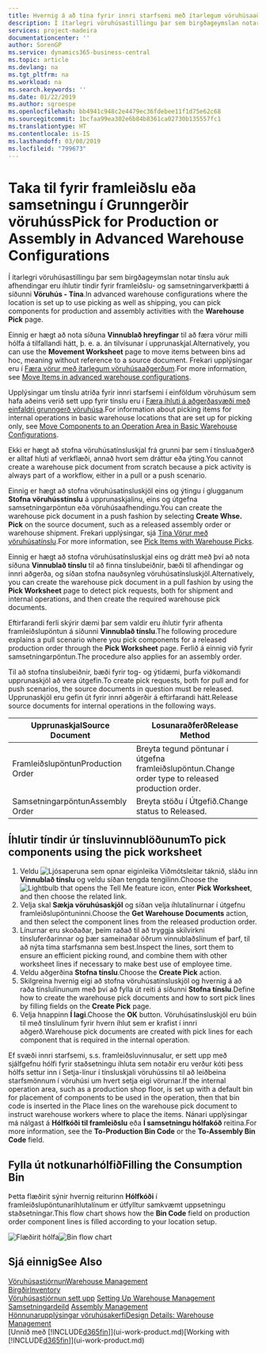 ```yaml
---
title: Hvernig á að tína fyrir innri starfsemi með ítarlegum vöruhúsaaðgerðum | Microsoft Docs
description: Í ítarlegri vöruhúsastillingu þar sem birgðageymslan notar tínslu auk afhendingar eru íhlutir tíndir fyrir framleiðslu- og samsetningarverkþætti á síðunni **Vöruhús - Tína**.
services: project-madeira
documentationcenter: ''
author: SorenGP
ms.service: dynamics365-business-central
ms.topic: article
ms.devlang: na
ms.tgt_pltfrm: na
ms.workload: na
ms.search.keywords: ''
ms.date: 01/22/2019
ms.author: sgroespe
ms.openlocfilehash: bb4941c948c2e4479ec36fdebee11f1d75e62c68
ms.sourcegitcommit: 1bcfaa99ea302e6b84b8361ca02730b135557fc1
ms.translationtype: HT
ms.contentlocale: is-IS
ms.lasthandoff: 03/08/2019
ms.locfileid: "799673"
---
```

# <a name="pick-for-production-or-assembly-in-advanced-warehouse-configurations"></a><span data-ttu-id="2b53d-103">Taka til fyrir framleiðslu eða samsetningu í Grunngerðir vöruhúss</span><span class="sxs-lookup"><span data-stu-id="2b53d-103">Pick for Production or Assembly in Advanced Warehouse Configurations</span></span>
<span data-ttu-id="2b53d-104">Í ítarlegri vöruhúsastillingu þar sem birgðageymslan notar tínslu auk afhendingar eru íhlutir tíndir fyrir framleiðslu- og samsetningarverkþætti á síðunni **Vöruhús - Tína**.</span><span class="sxs-lookup"><span data-stu-id="2b53d-104">In advanced warehouse configurations where the location is set up to use picking as well as shipping, you can pick components for production and assembly activities with the **Warehouse Pick** page.</span></span>  

<span data-ttu-id="2b53d-105">Einnig er hægt að nota síðuna **Vinnublað hreyfingar** til að færa vörur milli hólfa á tilfallandi hátt, þ. e. a. án tilvísunar í upprunaskjal.</span><span class="sxs-lookup"><span data-stu-id="2b53d-105">Alternatively, you can use the **Movement Worksheet** page to move items between bins ad hoc, meaning without reference to a source document.</span></span> <span data-ttu-id="2b53d-106">Frekari upplýsingar eru í [Færa vörur með ítarlegum vöruhúsaaðgerðum](warehouse-how-to-move-items-in-advanced-warehousing.md).</span><span class="sxs-lookup"><span data-stu-id="2b53d-106">For more information, see [Move Items in advanced warehouse configurations](warehouse-how-to-move-items-in-advanced-warehousing.md).</span></span>  

<span data-ttu-id="2b53d-107">Upplýsingar um tínslu atriða fyrir innri starfsemi í einföldum vöruhúsum sem hafa aðeins verið sett upp fyrir tínslu eru í [Færa íhluti á aðgerðasvæði með einfaldri grunngerð vöruhúsa](warehouse-how-to-move-components-to-an-operation-area-in-basic-warehousing.md).</span><span class="sxs-lookup"><span data-stu-id="2b53d-107">For information about picking items for internal operations in basic warehouse locations that are set up for picking only, see [Move Components to an Operation Area in Basic Warehouse Configurations](warehouse-how-to-move-components-to-an-operation-area-in-basic-warehousing.md).</span></span>  

<span data-ttu-id="2b53d-108">Ekki er hægt að stofna vöruhúsatínsluskjal frá grunni þar sem í tínsluaðgerð er alltaf hluti af verkflæði, annað hvort sem dráttur eða ýting.</span><span class="sxs-lookup"><span data-stu-id="2b53d-108">You cannot create a warehouse pick document from scratch because a pick activity is always part of a workflow, either in a pull or a push scenario.</span></span>  

<span data-ttu-id="2b53d-109">Einnig er hægt að stofna vöruhúsatínsluskjöl eins og ýtingu í glugganum **Stofna vöruhússtínslu** á upprunaskjalinu, eins og útgefna samsetningarpöntun eða vöruhúsaafhendingu.</span><span class="sxs-lookup"><span data-stu-id="2b53d-109">You can create the warehouse pick document in a push fashion by selecting **Create Whse. Pick** on the source document, such as a released assembly order or warehouse shipment.</span></span> <span data-ttu-id="2b53d-110">Frekari upplýsingar, sjá [Tína Vörur með vöruhúsatínslu](warehouse-how-to-pick-items-for-warehouse-shipment.md).</span><span class="sxs-lookup"><span data-stu-id="2b53d-110">For more information, see [Pick Items with Warehouse Picks](warehouse-how-to-pick-items-for-warehouse-shipment.md).</span></span>  

<span data-ttu-id="2b53d-111">Einnig er hægt að stofna vöruhúsatínsluskjal eins og drátt með því að nota síðuna **Vinnublað tínslu** til að finna tínslubeiðnir, bæði til afhendingar og innri aðgerða, og síðan stofna nauðsynleg vöruhúsatínsluskjöl.</span><span class="sxs-lookup"><span data-stu-id="2b53d-111">Alternatively, you can create the warehouse pick document in a pull fashion by using the **Pick Worksheet** page to detect pick requests, both for shipment and internal operations, and then create the required warehouse pick documents.</span></span>  

<span data-ttu-id="2b53d-112">Eftirfarandi ferli skýrir dæmi þar sem valdir eru íhlutir fyrir afhenta framleiðslupöntun á síðunni **Vinnublað tínslu**.</span><span class="sxs-lookup"><span data-stu-id="2b53d-112">The following procedure explains a pull scenario where you pick components for a released production order through the **Pick Worksheet** page.</span></span> <span data-ttu-id="2b53d-113">Ferlið á einnig við fyrir samsetningarpöntun.</span><span class="sxs-lookup"><span data-stu-id="2b53d-113">The procedure also applies for an assembly order.</span></span>  

<span data-ttu-id="2b53d-114">Til að stofna tínslubeiðnir, bæði fyrir tog- og ýtidæmi, þurfa viðkomandi upprunaskjöl að vera útgefin.</span><span class="sxs-lookup"><span data-stu-id="2b53d-114">To create pick requests, both for pull and for push scenarios, the source documents in question must be released.</span></span> <span data-ttu-id="2b53d-115">Upprunaskjöl eru gefin út fyrir innri aðgerðir á eftirfarandi hátt.</span><span class="sxs-lookup"><span data-stu-id="2b53d-115">Release source documents for internal operations in the following ways.</span></span>  

|<span data-ttu-id="2b53d-116">Upprunaskjal</span><span class="sxs-lookup"><span data-stu-id="2b53d-116">Source Document</span></span>|<span data-ttu-id="2b53d-117">Losunaraðferð</span><span class="sxs-lookup"><span data-stu-id="2b53d-117">Release Method</span></span>|  
|---------------------|--------------------|  
|<span data-ttu-id="2b53d-118">Framleiðslupöntun</span><span class="sxs-lookup"><span data-stu-id="2b53d-118">Production Order</span></span>|<span data-ttu-id="2b53d-119">Breyta tegund pöntunar í útgefna framleiðslupöntun.</span><span class="sxs-lookup"><span data-stu-id="2b53d-119">Change order type to released production order.</span></span>|  
|<span data-ttu-id="2b53d-120">Samsetningarpöntun</span><span class="sxs-lookup"><span data-stu-id="2b53d-120">Assembly Order</span></span>|<span data-ttu-id="2b53d-121">Breyta stöðu í Útgefið.</span><span class="sxs-lookup"><span data-stu-id="2b53d-121">Change status to Released.</span></span>|  

## <a name="to-pick-components-using-the-pick-worksheet"></a><span data-ttu-id="2b53d-122">Íhlutir tíndir úr tínsluvinnublöðunum</span><span class="sxs-lookup"><span data-stu-id="2b53d-122">To pick components using the pick worksheet</span></span>  
1.  <span data-ttu-id="2b53d-123">Veldu ![Ljósaperuna sem opnar eiginleika Viðmótsleitar](media/ui-search/search_small.png "Segðu mér hvað þú vilt gera") táknið, sláðu inn **Vinnublað tínslu** og veldu síðan tengda tengilinn.</span><span class="sxs-lookup"><span data-stu-id="2b53d-123">Choose the ![Lightbulb that opens the Tell Me feature](media/ui-search/search_small.png "Tell me what you want to do") icon, enter **Pick Worksheet**, and then choose the related link.</span></span>  
2.  <span data-ttu-id="2b53d-124">Velja skal **Sækja vöruhúsaskjöl** og síðan velja íhlutalínurnar í útgefnu framleiðslupöntuninni.</span><span class="sxs-lookup"><span data-stu-id="2b53d-124">Choose the **Get Warehouse Documents** action, and then select the component lines from the released production order.</span></span>  
3.  <span data-ttu-id="2b53d-125">Línurnar eru skoðaðar, þeim raðað til að tryggja skilvirkni tínsluferðarinnar og þær sameinaðar öðrum vinnublaðslínum ef þarf, til að nýta tíma starfsmanna sem best.</span><span class="sxs-lookup"><span data-stu-id="2b53d-125">Inspect the lines, sort them to ensure an efficient picking round, and combine them with other worksheet lines if necessary to make best use of employee time.</span></span>  
4.  <span data-ttu-id="2b53d-126">Veldu aðgerðina **Stofna tínslu**.</span><span class="sxs-lookup"><span data-stu-id="2b53d-126">Choose the **Create Pick** action.</span></span>  
5.  <span data-ttu-id="2b53d-127">Skilgreina hvernig eigi að stofna vöruhúsatínsluskjöl og hvernig á að raða tínslulínunum með því að fylla út reiti á síðunni **Stofna tínslu**.</span><span class="sxs-lookup"><span data-stu-id="2b53d-127">Define how to create the warehouse pick documents and how to sort pick lines by filling fields on the **Create Pick** page.</span></span>  
6.  <span data-ttu-id="2b53d-128">Velja hnappinn **Í lagi**.</span><span class="sxs-lookup"><span data-stu-id="2b53d-128">Choose the **OK** button.</span></span> <span data-ttu-id="2b53d-129">Vöruhúsatínsluskjöl eru búin til með tínslulínum fyrir hvern íhlut sem er krafist í innri aðgerð.</span><span class="sxs-lookup"><span data-stu-id="2b53d-129">Warehouse pick documents are created with pick lines for each component that is required in the internal operation.</span></span>  

<span data-ttu-id="2b53d-130">Ef svæði innri starfsemi, s.s. framleiðsluvinnusalur, er sett upp með sjálfgefnu hólfi fyrir staðsetningu íhluta sem notaðir eru verður kóti þess hólfs settur inn í Setja-línur í tínsluskjali vöruhússins til að leiðbeina starfsmönnum í vöruhúsi um hvert setja eigi vörurnar.</span><span class="sxs-lookup"><span data-stu-id="2b53d-130">If the internal operation area, such as a production shop floor, is set up with a default bin for placement of components to be used in the operation, then that bin code is inserted in the Place lines on the warehouse pick document to instruct warehouse workers where to place the items.</span></span> <span data-ttu-id="2b53d-131">Nánari upplýsingar má nálgast á **Hólfkóði til framleiðslu** eða **Í samsetningu hólfakóð** reitina.</span><span class="sxs-lookup"><span data-stu-id="2b53d-131">For more information, see the **To-Production Bin Code** or the **To-Assembly Bin Code** field.</span></span>

## <a name="filling-the-consumption-bin"></a><span data-ttu-id="2b53d-132">Fylla út notkunarhólfið</span><span class="sxs-lookup"><span data-stu-id="2b53d-132">Filling the Consumption Bin</span></span>
<span data-ttu-id="2b53d-133">Þetta flæðirit sýnir hvernig reiturinn **Hólfkóði** í framleiðslupöntunaríhlutalínum er útfylltur samkvæmt uppsetningu staðsetningar.</span><span class="sxs-lookup"><span data-stu-id="2b53d-133">This flow chart shows how the **Bin Code** field on production order component lines is filled according to your location setup.</span></span>

<span data-ttu-id="2b53d-134">![Flæðirit hólfa](media/binflow.png "Hólfaflæði")</span><span class="sxs-lookup"><span data-stu-id="2b53d-134">![Bin flow chart](media/binflow.png "BinFlow")</span></span>  

## <a name="see-also"></a><span data-ttu-id="2b53d-135">Sjá einnig</span><span class="sxs-lookup"><span data-stu-id="2b53d-135">See Also</span></span>
[<span data-ttu-id="2b53d-136">Vöruhúsastjórnun</span><span class="sxs-lookup"><span data-stu-id="2b53d-136">Warehouse Management</span></span>](warehouse-manage-warehouse.md)  
[<span data-ttu-id="2b53d-137">Birgðir</span><span class="sxs-lookup"><span data-stu-id="2b53d-137">Inventory</span></span>](inventory-manage-inventory.md)  
<span data-ttu-id="2b53d-138">[Vöruhúsastjórnun sett upp](warehouse-setup-warehouse.md)   </span><span class="sxs-lookup"><span data-stu-id="2b53d-138">[Setting Up Warehouse Management](warehouse-setup-warehouse.md)   </span></span>  
<span data-ttu-id="2b53d-139">[Samsetningardeild](assembly-assemble-items.md)  </span><span class="sxs-lookup"><span data-stu-id="2b53d-139">[Assembly Management](assembly-assemble-items.md)  </span></span>  
[<span data-ttu-id="2b53d-140">Hönnunarupplýsingar vöruhúsakerfi</span><span class="sxs-lookup"><span data-stu-id="2b53d-140">Design Details: Warehouse Management</span></span>](design-details-warehouse-management.md)  
<span data-ttu-id="2b53d-141">[Unnið með [!INCLUDE[d365fin](includes/d365fin_md.md)]](ui-work-product.md)</span><span class="sxs-lookup"><span data-stu-id="2b53d-141">[Working with [!INCLUDE[d365fin](includes/d365fin_md.md)]](ui-work-product.md)</span></span>
